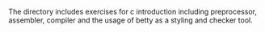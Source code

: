 The directory includes exercises for c introduction including preprocessor, assembler, compiler and the usage of betty as a styling and checker tool.

